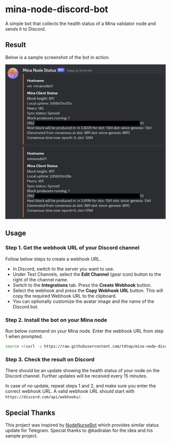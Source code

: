 # mina-node-discord-bot

A simple bot that collects the health status of a Mina validator node and sends it to Discord.

## Result

Below is a sample screenshot of the bot in action.

<img src="/screenshot.png" alt="Sample screenshot" width="640">

## Usage

### Step 1. Get the webhook URL of your Discord channel

Follow below steps to create a webhook URL.

- In Discord, switch to the server you want to use.
- Under Text Channels, select the **Edit Channel** (gear icon) button to the right of the channel name.
- Switch to the **Integrations** tab. Press the **Create Webhook** button.
- Select the webhook and press the **Copy Webhook URL** button. This will copy the required Webhook URL to the clipboard.
- You can optionally customize the avatar image and the name of the Discord bot.

### Step 2. Install the bot on your Mina node

Run below command on your Mina node. Enter the webhook URL from step 1 when prompted.

```bash
source <(curl -s https://raw.githubusercontent.com/t4top/mina-node-discord-bot/main/install.sh)
```

### Step 3. Check the result on Discord

There should be an update showing the health status of your node on the Discord channel. Further updates will be received every 15 minutes.

In case of no update, repeat steps 1 and 2, and make sure you enter the correct webhook URL. A valid webhook URL should start with `https://discord.com/api/webhooks/`.

## Special Thanks

This project was inspired by [NodeNurseBot](https://github.com/kadiralan/NodeNurseBot) which provides similar status update for Telegram. Special thanks to @kadiralan for the idea and his sample project.
